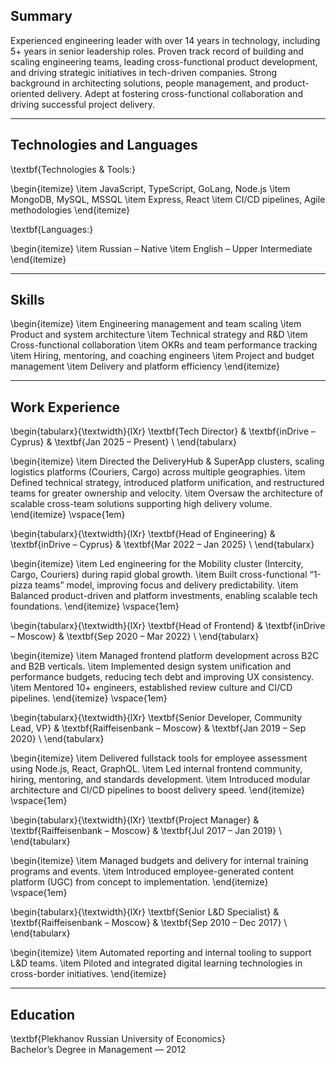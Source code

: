 ## Summary

Experienced engineering leader with over 14 years in technology, including 5+ years in senior leadership roles. Proven track record of building and scaling engineering teams, leading cross-functional product development, and driving strategic initiatives in tech-driven companies. Strong background in architecting solutions, people management, and product-oriented delivery. Adept at fostering cross-functional collaboration and driving successful project delivery.

---

## Technologies and Languages

\textbf{Technologies \& Tools:}

\begin{itemize}
  \item JavaScript, TypeScript, GoLang, Node.js
  \item MongoDB, MySQL, MSSQL
  \item Express, React
  \item CI/CD pipelines, Agile methodologies
\end{itemize}

\textbf{Languages:}

\begin{itemize}
  \item Russian – Native
  \item English – Upper Intermediate
\end{itemize}

---

## Skills

\begin{itemize}
  \item Engineering management and team scaling
  \item Product and system architecture
  \item Technical strategy and R\&D
  \item Cross-functional collaboration
  \item OKRs and team performance tracking
  \item Hiring, mentoring, and coaching engineers
  \item Project and budget management
  \item Delivery and platform efficiency
\end{itemize}

---

## Work Experience

\begin{tabularx}{\textwidth}{lXr}
\textbf{Tech Director} & \textbf{inDrive – Cyprus} & \textbf{Jan 2025 – Present} \\
\end{tabularx}

\begin{itemize}
  \item Directed the DeliveryHub \& SuperApp clusters, scaling logistics platforms (Couriers, Cargo) across multiple geographies.
  \item Defined technical strategy, introduced platform unification, and restructured teams for greater ownership and velocity.
  \item Oversaw the architecture of scalable cross-team solutions supporting high delivery volume.
\end{itemize}
\vspace{1em}

\begin{tabularx}{\textwidth}{lXr}
\textbf{Head of Engineering} & \textbf{inDrive – Cyprus} & \textbf{Mar 2022 – Jan 2025} \\
\end{tabularx}

\begin{itemize}
  \item Led engineering for the Mobility cluster (Intercity, Cargo, Couriers) during rapid global growth.
  \item Built cross-functional “1-pizza teams” model, improving focus and delivery predictability.
  \item Balanced product-driven and platform investments, enabling scalable tech foundations.
\end{itemize}
\vspace{1em}

\begin{tabularx}{\textwidth}{lXr}
\textbf{Head of Frontend} & \textbf{inDrive – Moscow} & \textbf{Sep 2020 – Mar 2022} \\
\end{tabularx}

\begin{itemize}
  \item Managed frontend platform development across B2C and B2B verticals.
  \item Implemented design system unification and performance budgets, reducing tech debt and improving UX consistency.
  \item Mentored 10+ engineers, established review culture and CI/CD pipelines.
\end{itemize}
\vspace{1em}

\begin{tabularx}{\textwidth}{lXr}
\textbf{Senior Developer, Community Lead, VP} & \textbf{Raiffeisenbank – Moscow} & \textbf{Jan 2019 – Sep 2020} \\
\end{tabularx}

\begin{itemize}
  \item Delivered fullstack tools for employee assessment using Node.js, React, GraphQL.
  \item Led internal frontend community, hiring, mentoring, and standards development.
  \item Introduced modular architecture and CI/CD pipelines to boost delivery speed.
\end{itemize}
\vspace{1em}

\begin{tabularx}{\textwidth}{lXr}
\textbf{Project Manager} & \textbf{Raiffeisenbank – Moscow} & \textbf{Jul 2017 – Jan 2019} \\
\end{tabularx}

\begin{itemize}
  \item Managed budgets and delivery for internal training programs and events.
  \item Introduced employee-generated content platform (UGC) from concept to implementation.
\end{itemize}
\vspace{1em}

\begin{tabularx}{\textwidth}{lXr}
\textbf{Senior L\&D Specialist} & \textbf{Raiffeisenbank – Moscow} & \textbf{Sep 2010 – Dec 2017} \\
\end{tabularx}

\begin{itemize}
  \item Automated reporting and internal tooling to support L\&D teams.
  \item Piloted and integrated digital learning technologies in cross-border initiatives.
\end{itemize}

---

## Education

\textbf{Plekhanov Russian University of Economics}  
Bachelor’s Degree in Management — 2012
